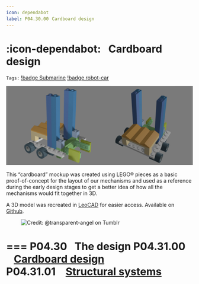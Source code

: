 ```yaml
---
icon: dependabot
label: P04.30.00⠀Cardboard design
---
```

# :icon-dependabot:⠀Cardboard design
`Tags:` [!badge Submarine](/projects/P04-submarine.md) [!badge robot-car]()

![](/projects/P04-submarine/media/cardboard-main1.png)

This “cardboard” mockup was created using LEGO® pieces as a basic proof-of-concept for the layout of our mechanisms and used as a reference during the early design stages to get a better idea of how all the mechanisms would fit together in 3D.

A 3D model was recreated in [LeoCAD](https://www.leocad.org/) for easier access. Available on [Github](https://github.com/oddeyemotion/submarine/blob/77ad2979773a8d3cb6605b7fac492596bfe766d3/3D%20files/cardboard.obj).

<figure>
    <img src="https://64.media.tumblr.com/d103eb823dce2842c673f409f036857b/tumblr_mzx9wrdwFa1snc5kxo1_1280.gifv" alt="Credit: @transparent-angel on Tumblr">
</figure>

=== P04.30⠀The design
P04.31.00 ⠀[Cardboard design](/projects/P04-submarine/P04-30-39-technical-details/P04-30-the-design/P04-30-00-cardboard-design.md)\
P04.31.01 ⠀[Structural systems](/projects/P04-submarine/P04-30-39-technical-details/P04-30-the-design/P04-30-01-structural-systems.md)
===